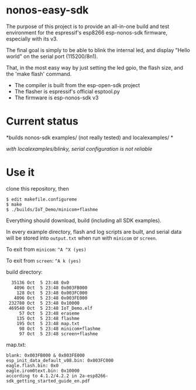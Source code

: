 
# nonos-easy-sdk

The purpose of this project is to provide an all-in-one build and test
environment for the espressif's esp8266 esp-nonos-sdk firmware, especially
with its v3.

The final goal is simply to be able to blink the internal led, and display
"Hello world" on the serial port (115200/8n1).

That, in the most easy way by just setting the led gpio, the flash size, and
the 'make flash' command.

* The compiler is built from the esp-open-sdk project
* The flasher is espressif's official esptool.py
* The firmware is esp-nonos-sdk v3

# Current status

*builds nonos-sdk examples/ (not really tested) and localexamples/ *

*with localexamples/blinky, serial configuration is not reliable*

# Use it

clone this repository, then
```
$ edit makefile.configureme
$ make
$ ./builds/IoT_Demo/minicom+flashme
```

Everything should download, build (including all SDK examples).

In every example directory, flash and log scripts are built,
and serial data will be stored into `output.txt` when run with `minicom` or `screen`.

To exit from `minicom`: `^A ^X (yes)`

To exit from `screen`: `^A k (yes)`

build directory:
```
  35136 Oct  5 23:48 0x0
   4096 Oct  5 23:48 0x003FB000
    128 Oct  5 23:48 0x003FC000
   4096 Oct  5 23:48 0x003FE000
 232780 Oct  5 23:48 0x10000
 469540 Oct  5 23:48 IoT_Demo.elf
     57 Oct  5 23:48 eraseme
    135 Oct  5 23:48 flashme
    195 Oct  5 23:48 map.txt
     98 Oct  5 23:48 minicom+flashme
     97 Oct  5 23:48 screen+flashme
```

map.txt:
```
blank: 0x003FB000 & 0x003FE000
esp_init_data_default_v08.bin: 0x003FC000
eagle.flash.bin: 0x0
eagle.irom0text.bin: 0x10000
according to 4.1.2/4.2.2 in 2a-esp8266-sdk_getting_started_guide_en.pdf
```
